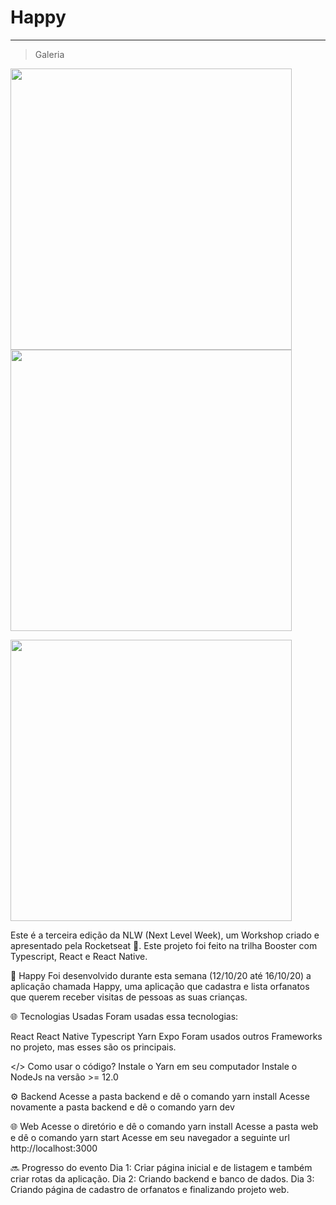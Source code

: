 <h1> Happy </h1>

<hr/>

> Galeria

<img src='https://user-images.githubusercontent.com/72042662/109531037-2aff7580-7a96-11eb-9f6e-6e7253da96b4.png' width='450px'/>  <img src='https://user-images.githubusercontent.com/72042662/109531381-93e6ed80-7a96-11eb-8fda-408420e75d0b.png' width='450px'/>

<img src='https://user-images.githubusercontent.com/72042662/109551311-272c1d00-7aaf-11eb-8dd4-2ec81a55e013.png' width='450px' />


Este é a terceira edição da NLW (Next Level Week), um Workshop criado e apresentado pela Rocketseat 💜. Este projeto foi feito na trilha Booster com Typescript, React e React Native.

👦 Happy
Foi desenvolvido durante esta semana (12/10/20 até 16/10/20) a aplicação chamada Happy, uma aplicação que cadastra e lista orfanatos que querem receber visitas de pessoas as suas crianças.

🌐 Tecnologias Usadas
Foram usadas essa tecnologias:

React
React Native
Typescript
Yarn
Expo
Foram usados outros Frameworks no projeto, mas esses são os principais.

</> Como usar o código?
Instale o Yarn em seu computador
Instale o NodeJs na versão >= 12.0

⚙️ Backend
Acesse a pasta backend e dê o comando yarn install
Acesse novamente a pasta backend e dê o comando yarn dev

🌐 Web
Acesse o diretório e dê o comando yarn install
Acesse a pasta web e dê o comando yarn start
Acesse em seu navegador a seguinte url http://localhost:3000

🔜 Progresso do evento
 Dia 1: Criar página inicial e de listagem e também criar rotas da aplicação.
 Dia 2: Criando backend e banco de dados.
 Dia 3: Criando página de cadastro de orfanatos e finalizando projeto web.
